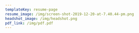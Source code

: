 ```yaml
---
templateKey: resume-page
resume_image: /img/screen-shot-2019-12-20-at-7.40.44-pm.png
headshot_image: /img/headshot.png
pdf_link: /img/pdf.pdf
---
```


